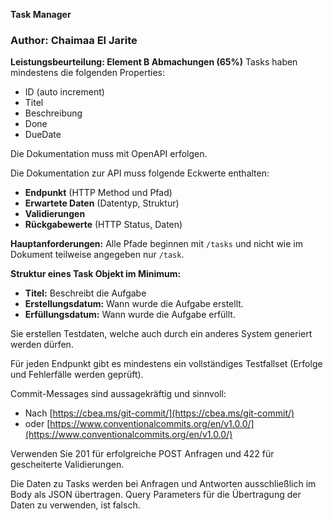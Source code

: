 **Task Manager**
### Author: Chaimaa El Jarite
**Leistungsbeurteilung: Element B Abmachungen (65%)**
Tasks haben mindestens die folgenden Properties:
- ID (auto increment)
- Titel
- Beschreibung
- Done
- DueDate

Die Dokumentation muss mit OpenAPI erfolgen.

Die Dokumentation zur API muss folgende Eckwerte enthalten:
- **Endpunkt** (HTTP Method und Pfad)
- **Erwartete Daten** (Datentyp, Struktur)
- **Validierungen**
- **Rückgabewerte** (HTTP Status, Daten)

**Hauptanforderungen:** Alle Pfade beginnen mit `/tasks` und nicht wie im Dokument teilweise angegeben nur `/task`.

**Struktur eines Task Objekt im Minimum:**
- **Titel:** Beschreibt die Aufgabe
- **Erstellungsdatum:** Wann wurde die Aufgabe erstellt.
- **Erfüllungsdatum:** Wann wurde die Aufgabe erfüllt.

Sie erstellen Testdaten, welche auch durch ein anderes System generiert werden dürfen.

Für jeden Endpunkt gibt es mindestens ein vollständiges Testfallset (Erfolge und Fehlerfälle werden geprüft).

Commit-Messages sind aussagekräftig und sinnvoll:
- Nach [https://cbea.ms/git-commit/](https://cbea.ms/git-commit/)
- oder [https://www.conventionalcommits.org/en/v1.0.0/](https://www.conventionalcommits.org/en/v1.0.0/)

Verwenden Sie 201 für erfolgreiche POST Anfragen und 422 für gescheiterte Validierungen.

Die Daten zu Tasks werden bei Anfragen und Antworten ausschließlich im Body als JSON übertragen. Query Parameters für die Übertragung der Daten zu verwenden, ist falsch.


